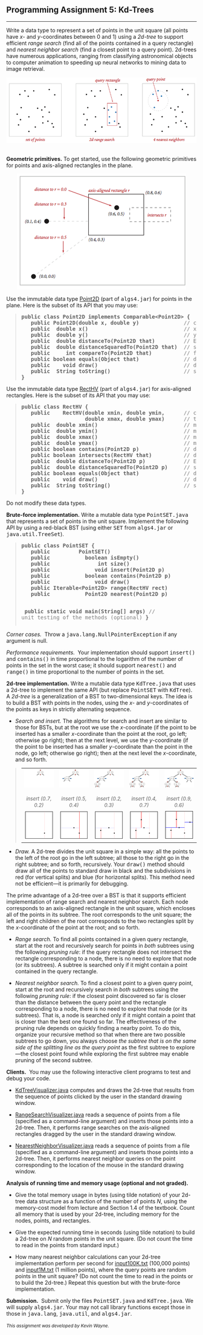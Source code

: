 <!-- saved from url=(0062)http://coursera.cs.princeton.edu/algs4/assignments/kdtree.html -->
<html><head><meta http-equiv="Content-Type" content="text/html; charset=UTF-8">

<title>
Programming Assignment 5: Kd-Trees
</title><style type="text/css"></style></head>

<body>
<h2>Programming Assignment 5: Kd-Trees</h2>


<hr>

Write a data type
to represent a set of points in the unit square 
(all points have <em>x</em>- and <em>y</em>-coordinates between 0 and 1)
using a <em>2d-tree</em> to support
efficient <em>range search</em> (find all of the points contained
in a query rectangle) and <em>nearest neighbor search</em> (find a
closest point to a query point).
2d-trees have numerous applications, ranging from classifying astronomical objects
to computer animation to speeding up neural networks to mining data to image retrieval.

<p>
</p><center>
<img src="./README_files/kdtree-ops.png" alt="Range search and k-nearest neighbor">
</center>

<p><br><b>Geometric primitives.</b>
To get started, use the following geometric primitives for points and
axis-aligned rectangles in the plane.

</p><p>
</p><center>
<img src="./README_files/RectHV.png" alt="Geometric primitives">
</center>

<p>
Use the immutable data type <a href="http://algs4.cs.princeton.edu/code/javadoc/edu/princeton/cs/algs4/Point2D.html">Point2D</a> 
(part of <tt>algs4.jar</tt>) for points in the plane.
Here is the subset of its API that you may use:

</p><blockquote>
<pre><b>public class Point2D implements Comparable&lt;Point2D&gt; {</b>
<b>   public Point2D(double x, double y)              </b><font color="gray">// construct the point (x, y)</font>
<b>   public  double x()                              </b><font color="gray">// x-coordinate</font> 
<b>   public  double y()                              </b><font color="gray">// y-coordinate</font> 
<b>   public  double distanceTo(Point2D that)         </b><font color="gray">// Euclidean distance between two points</font> 
<b>   public  double distanceSquaredTo(Point2D that)  </b><font color="gray">// square of Euclidean distance between two points</font> 
<b>   public     int compareTo(Point2D that)          </b><font color="gray">// for use in an ordered symbol table</font> 
<b>   public boolean equals(Object that)              </b><font color="gray">// does this point equal that object?</font> 
<b>   public    void draw()                           </b><font color="gray">// draw to standard draw</font> 
<b>   public  String toString()                       </b><font color="gray">// string representation</font> 
<b>}</b>
</pre>
</blockquote>


Use the immutable data type <a href="http://algs4.cs.princeton.edu/code/javadoc/edu/princeton/cs/algs4/RectHV.html">RectHV</a>
(part of <tt>algs4.jar</tt>)
for axis-aligned rectangles.
Here is the subset of its API that you may use:


<blockquote>
<pre><b>public class RectHV {</b>
<b>   public    RectHV(double xmin, double ymin,      </b><font color="gray">// construct the rectangle [xmin, xmax] x [ymin, ymax]</font> 
<b>                    double xmax, double ymax)      </b><font color="gray">// throw a java.lang.IllegalArgumentException if (xmin &gt; xmax) or (ymin &gt; ymax)</font>
<b>   public  double xmin()                           </b><font color="gray">// minimum x-coordinate of rectangle</font> 
<b>   public  double ymin()                           </b><font color="gray">// minimum y-coordinate of rectangle</font> 
<b>   public  double xmax()                           </b><font color="gray">// maximum x-coordinate of rectangle</font> 
<b>   public  double ymax()                           </b><font color="gray">// maximum y-coordinate of rectangle</font> 
<b>   public boolean contains(Point2D p)              </b><font color="gray">// does this rectangle contain the point p (either inside or on boundary)?</font> 
<b>   public boolean intersects(RectHV that)          </b><font color="gray">// does this rectangle intersect that rectangle (at one or more points)?</font> 
<b>   public  double distanceTo(Point2D p)            </b><font color="gray">// Euclidean distance from point p to closest point in rectangle</font> 
<b>   public  double distanceSquaredTo(Point2D p)     </b><font color="gray">// square of Euclidean distance from point p to closest point in rectangle</font> 
<b>   public boolean equals(Object that)              </b><font color="gray">// does this rectangle equal that object?</font> 
<b>   public    void draw()                           </b><font color="gray">// draw to standard draw</font> 
<b>   public  String toString()                       </b><font color="gray">// string representation</font> 
<b>}</b>
</pre>
</blockquote>

Do not modify these data types.

<p><b>Brute-force implementation.</b>
Write a mutable data type <tt>PointSET.java</tt> that represents a set of
points in the unit square. Implement the following API by using a
red-black BST (using either <tt>SET</tt> from <tt>algs4.jar</tt> or <tt>java.util.TreeSet</tt>).


</p><blockquote>
<pre><b>public class PointSET {</b>
<b>   public         PointSET()                               </b><font color="gray">// construct an empty set of points</font> 
<b>   public           boolean isEmpty()                      </b><font color="gray">// is the set empty?</font> 
<b>   public               int size()                         </b><font color="gray">// number of points in the set</font> 
<b>   public              void insert(Point2D p)              </b><font color="gray">// add the point to the set (if it is not already in the set)</font>
<b>   public           boolean contains(Point2D p)            </b><font color="gray">// does the set contain point p?</font> 
<b>   public              void draw()                         </b><font color="gray">// draw all points to standard draw</font> 
<b>   public Iterable&lt;Point2D&gt; range(RectHV rect)             </b><font color="gray">// all points that are inside the rectangle</font> 
<b>   public           Point2D nearest(Point2D p)             </b><font color="gray">// a nearest neighbor in the set to point p; null if the set is empty</font> 

<b>   public static void main(String[] args)                  </b><font color="gray">// unit testing of the methods (optional)</font> 
<b>}</b>
</pre>
</blockquote>

<em>Corner cases.&nbsp;</em>
Throw a <tt>java.lang.NullPointerException</tt> if any argument is null.

<em>Performance requirements.&nbsp;</em>
Your implementation should support <tt>insert()</tt> and <tt>contains()</tt> in time
proportional to the logarithm of the number of points in the set in the worst case; it should support
<tt>nearest()</tt> and <tt>range()</tt> in time proportional to the number of points in the set.

<p><b>2d-tree implementation.</b>
Write a mutable data type <tt>KdTree.java</tt> that uses a 2d-tree to 
implement the same API (but replace <tt>PointSET</tt> with <tt>KdTree</tt>).
A <em>2d-tree</em> is a generalization of a BST to two-dimensional keys.
The idea is to build a BST with points in the nodes,
using the <em>x</em>- and <em>y</em>-coordinates of the points
as keys in strictly alternating sequence.

</p><ul>
<p></p><li><em>Search and insert.</em> 
The algorithms for search and insert are similar to those for
BSTs, but at the root we use the <em>x</em>-coordinate
(if the point to be inserted has a smaller <em>x</em>-coordinate
than the point at the root, go left; otherwise go right);
then at the next level, we use the <em>y</em>-coordinate
(if the point to be inserted has a smaller <em>y</em>-coordinate
than the point in the node, go left; otherwise go right);
then at the next level the <em>x</em>-coordinate, and so forth.
</li></ul>

<p>

</p><blockquote>
<table border="0" cellpadding="2" cellspacing="0">

<tbody><tr>
<td><center><img src="./README_files/kdtree1.png" alt="Insert (0.7, 0.2)"></center>
<br><center><font size="-1"><em>insert (0.7, 0.2)</em></font></center>
</td><td><center><img src="./README_files/kdtree2.png" alt="Insert (0.5, 0.4)"></center>
<br><center><font size="-1"><em>insert (0.5, 0.4)</em></font></center>
</td><td><center><img src="./README_files/kdtree3.png" alt="Insert (0.2, 0.3)"></center>
<br><center><font size="-1"><em>insert (0.2, 0.3)</em></font></center>
</td><td><center><img src="./README_files/kdtree4.png" alt="Insert (0.4, 0.7)"></center>
<br><center><font size="-1"><em>insert (0.4, 0.7)</em></font></center>
</td><td><center><img src="./README_files/kdtree5.png" alt="Insert (0.9, 0.6)"></center>
<br><center><font size="-1"><em>insert (0.9, 0.6)</em></font></center>
<!-- <td><center><IMG SRC="kdtree6.png" alt = "Insert (0.8, 0.1)"></center> -->
<!-- <br><center><font size = -1><em>insert (0.8, 0.1)</em></font></center> -->
</td></tr>


<tr>
<td><center><img src="./README_files/kdtree-insert1.png" alt="Insert (0.7, 0.2)"></center>
</td><td><center><img src="./README_files/kdtree-insert2.png" alt="Insert (0.5, 0.4)"></center>
</td><td><center><img src="./README_files/kdtree-insert3.png" alt="Insert (0.2, 0.3)"></center>
</td><td><center><img src="./README_files/kdtree-insert4.png" alt="Insert (0.4, 0.7)"></center>
</td><td><center><img src="./README_files/kdtree-insert5.png" alt="Insert (0.9, 0.6)"></center>
<!-- <td><center><IMG SRC="kdtree-insert6.png" alt = "Insert (0.8, 0.1)"></center> -->
</td></tr>


</tbody></table>
</blockquote>

<ul>
<p></p><li><em>Draw.</em> 
A 2d-tree divides the unit square in a simple way: all the points to the
left of the root go in the left subtree; all those to the right go in 
the right subtree; and so forth, recursively.
Your <tt>draw()</tt> method should draw all of the points to standard draw
in black and the subdivisions in red (for vertical splits) and blue (for 
horizontal splits).
This method need not be efficient—it is primarily for debugging.

</li></ul>


<p>
The prime advantage of a 2d-tree over a BST
is that it supports efficient
implementation of range search and nearest neighbor search.
Each node corresponds to an axis-aligned rectangle in the unit square,
which encloses all of the points in its subtree.
The root corresponds to the unit square; the left and right children
of the root corresponds to the two rectangles
split by the <em>x</em>-coordinate of the point at the root; and so forth.

</p><ul>

<p></p><li><em>Range search.</em>
To find all points contained in a given query rectangle, start at the root
and recursively search for points in <em>both</em> subtrees using the following
<em>pruning rule</em>:  if the query rectangle does not intersect the rectangle 
corresponding to a node, there is no need to explore that node (or its subtrees).
A subtree is searched only if it might contain a point contained in
the query rectangle.

<p></p></li><li><em>Nearest neighbor search.</em>
To find a closest point to a given query point, start at the root
and recursively search in <em>both</em> subtrees using the following <em>pruning rule</em>:
if the closest point discovered so far is closer than the distance 
between the query point and the rectangle corresponding to a node,
there is no need to explore that node (or its subtrees).
That is, a node is searched only if it might contain a point
that is closer than the best one found so far.
The effectiveness of the pruning rule depends on quickly finding a 
nearby point. To do this, organize your recursive method so that when 
there are two possible subtrees to go down, you always choose 
<em>the subtree
that is on the same side of the splitting line as the query point</em>
as  the first subtree to explore—the closest point
found while exploring the first
subtree may enable pruning of the second subtree.

<!--
<p><li><em>k nearest neighbor search.</em>
Similar to finding the nearest-neighbor but prune if the <em>k</em>th closest point
discovered so far is closer than the distance between the query point
and the rectangle corresponding to a node.
-->

</li></ul>


<p><b>Clients.</b>&nbsp;
You may use the following interactive client programs to test and debug your code.
</p><ul>
<p></p><li>
<a href="http://coursera.cs.princeton.edu/algs4/testing/kdtree/KdTreeVisualizer.java">KdTreeVisualizer.java</a>
computes and draws the 2d-tree that results from the sequence of points clicked by the
user in the standard drawing window.

<p></p></li><li>
<a href="http://coursera.cs.princeton.edu/algs4/testing/kdtree/RangeSearchVisualizer.java">RangeSearchVisualizer.java</a>
reads a sequence of points from a file (specified as a command-line argument) and inserts those points
into a 2d-tree. Then, it performs range searches on the axis-aligned rectangles dragged
by the user in the standard drawing window.

<p></p></li><li>
<a href="http://coursera.cs.princeton.edu/algs4/testing/kdtree/NearestNeighborVisualizer.java">NearestNeighborVisualizer.java</a>
reads a sequence of points from a file (specified as a command-line argument) and inserts those points
into a 2d-tree. Then, it performs nearest neighbor queries on the 
point corresponding
to the location of the mouse in the standard drawing window.

</li></ul>

<p><b>Analysis of running time and memory usage (optional and not graded).</b>&nbsp;

</p><ul>
<p></p><li> Give the total memory usage in bytes (using tilde notation)
of your 2d-tree data structure as a function of the 
number of points <em>N</em>, using the memory-cost model from lecture and Section 1.4 of the textbook.
Count all memory that is used by your 2d-tree, including
memory for the nodes, points, and rectangles.

<p></p></li><li> Give the expected running time in seconds (using tilde notation)
to build a 2d-tree on <em>N</em> random points in the unit square.
(Do not count the time to read in the points from standard input.)

<p></p></li><li> How many nearest neighbor calculations can your 2d-tree implementation
perform per second for
<a href="http://coursera.cs.princeton.edu/algs4/testing/kdtree/input100K.txt">input100K.txt</a>
(100,000 points) and
<a href="http://coursera.cs.princeton.edu/algs4/testing/kdtree/input1M.txt">input1M.txt</a>
(1 million points),
where the query points are random points in the unit square?
(Do not count the time to read in the points or to build the 2d-tree.)
Repeat this question but with the brute-force implementation.


</li></ul>

<p><b>Submission.</b>&nbsp;
Submit only the files <tt>PointSET.java</tt> and <tt>KdTree.java</tt>.
We will supply <tt>algs4.jar</tt>.
Your may not call library functions except those in
those in <tt>java.lang</tt>, <tt>java.util</tt>, and <tt>algs4.jar</tt>.



</p><p>
</p><address><small>This assignment was developed by Kevin Wayne.
</small></address>


</body></html>
